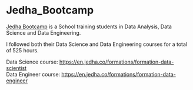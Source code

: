 # Jedha_Bootcamp

[Jedha Bootcamp](https://en.jedha.co/) is a School training students in Data Analysis, Data Science and Data Engineering.  
  
I followed both their Data Science and Data Engineering courses for a total of 525 hours.  
  
Data Science course: https://en.jedha.co/formations/formation-data-scientist  
Data Engineer course: https://en.jedha.co/formations/formation-data-engineer
